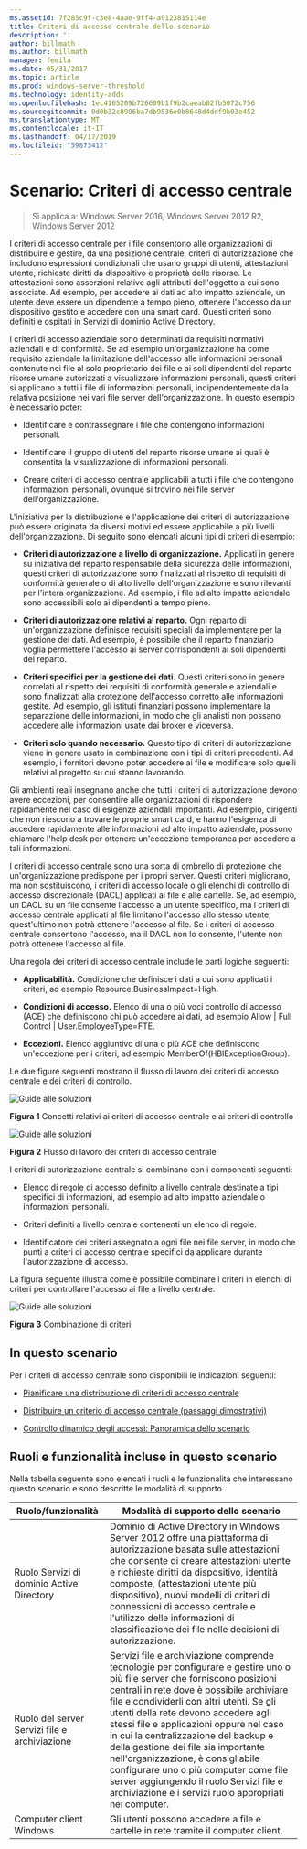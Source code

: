 ```yaml
---
ms.assetid: 7f285c9f-c3e8-4aae-9ff4-a9123815114e
title: Criteri di accesso centrale dello scenario
description: ''
author: billmath
ms.author: billmath
manager: femila
ms.date: 05/31/2017
ms.topic: article
ms.prod: windows-server-threshold
ms.technology: identity-adds
ms.openlocfilehash: 1ec4165209b726609b1f9b2caeab02fb5072c756
ms.sourcegitcommit: 0d0b32c8986ba7db9536e0b8648d4ddf9b03e452
ms.translationtype: MT
ms.contentlocale: it-IT
ms.lasthandoff: 04/17/2019
ms.locfileid: "59873412"
---
```

# <a name="scenario-central-access-policy"></a>Scenario: Criteri di accesso centrale

>Si applica a: Windows Server 2016, Windows Server 2012 R2, Windows Server 2012

I criteri di accesso centrale per i file consentono alle organizzazioni di distribuire e gestire, da una posizione centrale, criteri di autorizzazione che includono espressioni condizionali che usano gruppi di utenti, attestazioni utente, richieste diritti da dispositivo e proprietà delle risorse. Le attestazioni sono asserzioni relative agli attributi dell'oggetto a cui sono associate. Ad esempio, per accedere ai dati ad alto impatto aziendale, un utente deve essere un dipendente a tempo pieno, ottenere l'accesso da un dispositivo gestito e accedere con una smart card. Questi criteri sono definiti e ospitati in Servizi di dominio Active Directory.  
  
I criteri di accesso aziendale sono determinati da requisiti normativi aziendali e di conformità. Se ad esempio un'organizzazione ha come requisito aziendale la limitazione dell'accesso alle informazioni personali contenute nei file al solo proprietario dei file e ai soli dipendenti del reparto risorse umane autorizzati a visualizzare informazioni personali, questi criteri si applicano a tutti i file di informazioni personali, indipendentemente dalla relativa posizione nei vari file server dell'organizzazione. In questo esempio è necessario poter:  
  
-   Identificare e contrassegnare i file che contengono informazioni personali.  
  
-   Identificare il gruppo di utenti del reparto risorse umane ai quali è consentita la visualizzazione di informazioni personali.  
  
-   Creare criteri di accesso centrale applicabili a tutti i file che contengono informazioni personali, ovunque si trovino nei file server dell'organizzazione.  
  
L'iniziativa per la distribuzione e l'applicazione dei criteri di autorizzazione può essere originata da diversi motivi ed essere applicabile a più livelli dell'organizzazione. Di seguito sono elencati alcuni tipi di criteri di esempio:  
  
-   **Criteri di autorizzazione a livello di organizzazione.** Applicati in genere su iniziativa del reparto responsabile della sicurezza delle informazioni, questi criteri di autorizzazione sono finalizzati al rispetto di requisiti di conformità generale o di alto livello dell'organizzazione e sono rilevanti per l'intera organizzazione. Ad esempio, i file ad alto impatto aziendale sono accessibili solo ai dipendenti a tempo pieno.  
  
-   **Criteri di autorizzazione relativi al reparto.** Ogni reparto di un'organizzazione definisce requisiti speciali da implementare per la gestione dei dati. Ad esempio, è possibile che il reparto finanziario voglia permettere l'accesso ai server corrispondenti ai soli dipendenti del reparto.  
  
-   **Criteri specifici per la gestione dei dati.** Questi criteri sono in genere correlati al rispetto dei requisiti di conformità generale e aziendali e sono finalizzati alla protezione dell'accesso corretto alle informazioni gestite. Ad esempio, gli istituti finanziari possono implementare la separazione delle informazioni, in modo che gli analisti non possano accedere alle informazioni usate dai broker e viceversa.  
  
-   **Criteri solo quando necessario.** Questo tipo di criteri di autorizzazione viene in genere usato in combinazione con i tipi di criteri precedenti. Ad esempio, i fornitori devono poter accedere ai file e modificare solo quelli relativi al progetto su cui stanno lavorando.  
  
Gli ambienti reali insegnano anche che tutti i criteri di autorizzazione devono avere eccezioni, per consentire alle organizzazioni di rispondere rapidamente nel caso di esigenze aziendali importanti. Ad esempio, dirigenti che non riescono a trovare le proprie smart card, e hanno l'esigenza di accedere rapidamente alle informazioni ad alto impatto aziendale, possono chiamare l'help desk per ottenere un'eccezione temporanea per accedere a tali informazioni.  
  
I criteri di accesso centrale sono una sorta di ombrello di protezione che un'organizzazione predispone per i propri server. Questi criteri migliorano, ma non sostituiscono, i criteri di accesso locale o gli elenchi di controllo di accesso discrezionale (DACL) applicati ai file e alle cartelle. Se, ad esempio, un DACL su un file consente l'accesso a un utente specifico, ma i criteri di accesso centrale applicati al file limitano l'accesso allo stesso utente, quest'ultimo non potrà ottenere l'accesso al file. Se i criteri di accesso centrale consentono l'accesso, ma il DACL non lo consente, l'utente non potrà ottenere l'accesso al file.  
  
Una regola dei criteri di accesso centrale include le parti logiche seguenti:  
  
-   **Applicabilità.** Condizione che definisce i dati a cui sono applicati i criteri, ad esempio Resource.BusinessImpact=High.  
  
-   **Condizioni di accesso.** Elenco di una o più voci controllo di accesso (ACE) che definiscono chi può accedere ai dati, ad esempio Allow | Full Control | User.EmployeeType=FTE.  
  
-   **Eccezioni.** Elenco aggiuntivo di una o più ACE che definiscono un'eccezione per i criteri, ad esempio MemberOf(HBIExceptionGroup).  
  
Le due figure seguenti mostrano il flusso di lavoro dei criteri di accesso centrale e dei criteri di controllo.  
  
![Guide alle soluzioni](media/Scenario--Central-Access-Policy/DynamicAccessControl_RevGuide.JPG)  
  
**Figura 1** Concetti relativi ai criteri di accesso centrale e ai criteri di controllo  
  
![Guide alle soluzioni](media/Scenario--Central-Access-Policy/DynamicAccessControl_RevGuide_2.JPG)  
  
**Figura 2** Flusso di lavoro dei criteri di accesso centrale  
  
I criteri di autorizzazione centrale si combinano con i componenti seguenti:  
  
-   Elenco di regole di accesso definito a livello centrale destinate a tipi specifici di informazioni, ad esempio ad alto impatto aziendale o informazioni personali.  
  
-   Criteri definiti a livello centrale contenenti un elenco di regole.  
  
-   Identificatore dei criteri assegnato a ogni file nei file server, in modo che punti a criteri di accesso centrale specifici da applicare durante l'autorizzazione di accesso.  
  
La figura seguente illustra come è possibile combinare i criteri in elenchi di criteri per controllare l'accesso ai file a livello centrale.  
  
![Guide alle soluzioni](media/Scenario--Central-Access-Policy/DynamicAccessControl_RevGuide3.JPG)  
  
**Figura 3** Combinazione di criteri  
  
## <a name="in-this-scenario"></a>In questo scenario  
Per i criteri di accesso centrale sono disponibili le indicazioni seguenti:  
  
-   [Pianificare una distribuzione di criteri di accesso centrale](assetId:///0311a76d-d66c-4ddb-ade6-af586a2ad82f)  
  
-   [Distribuire un criterio di accesso centrale &#40;passaggi dimostrativi&#41;](Deploy-a-Central-Access-Policy--Demonstration-Steps-.md)  
  
-   [Controllo dinamico degli accessi: Panoramica dello scenario](Dynamic-Access-Control--Scenario-Overview.md)  
  
## <a name="BKMK_NEW"></a>Ruoli e funzionalità incluse in questo scenario  
Nella tabella seguente sono elencati i ruoli e le funzionalità che interessano questo scenario e sono descritte le modalità di supporto.  
  
|Ruolo/funzionalità|Modalità di supporto dello scenario|  
|-----------------|---------------------------------|  
|Ruolo Servizi di dominio Active Directory|Dominio di Active Directory in Windows Server 2012 offre una piattaforma di autorizzazione basata sulle attestazioni che consente di creare attestazioni utente e richieste diritti da dispositivo, identità composte, (attestazioni utente più dispositivo), nuovi modelli di criteri di connessioni di accesso centrale e l'utilizzo delle informazioni di classificazione dei file nelle decisioni di autorizzazione.|  
|Ruolo del server Servizi file e archiviazione|Servizi file e archiviazione comprende tecnologie per configurare e gestire uno o più file server che forniscono posizioni centrali in rete dove è possibile archiviare file e condividerli con altri utenti. Se gli utenti della rete devono accedere agli stessi file e applicazioni oppure nel caso in cui la centralizzazione del backup e della gestione dei file sia importante nell'organizzazione, è consigliabile configurare uno o più computer come file server aggiungendo il ruolo Servizi file e archiviazione e i servizi ruolo appropriati nei computer.|  
|Computer client Windows|Gli utenti possono accedere a file e cartelle in rete tramite il computer client.|  
  


